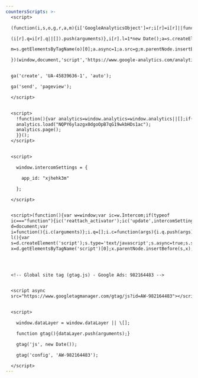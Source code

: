 ```yaml
---
countersScripts: >-
  <script>

  (function(i,s,o,g,r,a,m){i['GoogleAnalyticsObject']=r;i[r]=i[r]||function(){

  (i[r].q=i[r].q||[]).push(arguments)},i[r].l=1*new Date();a=s.createElement(o),

  m=s.getElementsByTagName(o)[0];a.async=1;a.src=g;m.parentNode.insertBefore(a,m)

  })(window,document,'script','https://www.google-analytics.com/analytics.js','ga');


  ga('create', 'UA-45839636-1', 'auto');

  ga('send', 'pageview');

  </script>


  <script>
    !function(){var analytics=window.analytics=window.analytics||[];if(!analytics.initialize)if(analytics.invoked)window.console&&console.error&&console.error("Segment snippet included twice.");else{analytics.invoked=!0;analytics.methods=["trackSubmit","trackClick","trackLink","trackForm","pageview","identify","reset","group","track","ready","alias","debug","page","once","off","on"];analytics.factory=function(t){return function(){var e=Array.prototype.slice.call(arguments);e.unshift(t);analytics.push(e);return analytics}};for(var t=0;t<analytics.methods.length;t++){var e=analytics.methods[t];analytics[e]=analytics.factory(e)}analytics.load=function(t){var e=document.createElement("script");e.type="text/javascript";e.async=!0;e.src=("https:"===document.location.protocol?"https://":"http://")+"cdn.segment.com/analytics.js/v1/"+t+"/analytics.min.js";var n=document.getElementsByTagName("script")[0];n.parentNode.insertBefore(e,n)};analytics.SNIPPET_VERSION="4.0.0";
    analytics.load("NQPY6ylazgx0dgoOpB7qG19wkbHDs1ac");
    analytics.page();
    }}();
  </script>


  <script>

    window.intercomSettings = {

      app_id: "xjhehk3m"

    };

  </script>


  <script>(function(){var w=window;var ic=w.Intercom;if(typeof
  ic==="function"){ic('reattach_activator');ic('update',intercomSettings);}else{var
  d=document;var
  i=function(){i.c(arguments)};i.q=[];i.c=function(args){i.q.push(args)};w.Intercom=i;function
  l(){var
  s=d.createElement('script');s.type='text/javascript';s.async=true;s.src='https://widget.intercom.io/widget/xjhehk3m';var
  x=d.getElementsByTagName('script')[0];x.parentNode.insertBefore(s,x);}if(w.attachEvent){w.attachEvent('onload',l);}else{w.addEventListener('load',l,false);}}})()</script>




  <!-- Global site tag (gtag.js) - Google Ads: 982164483 -->


  <script async
  src="https://www.googletagmanager.com/gtag/js?id=AW-982164483"></script>


  <script>

    window.dataLayer = window.dataLayer || \[];

    function gtag(){dataLayer.push(arguments);}

    gtag('js', new Date());

    gtag('config', 'AW-982164483');

  </script>
---
```


